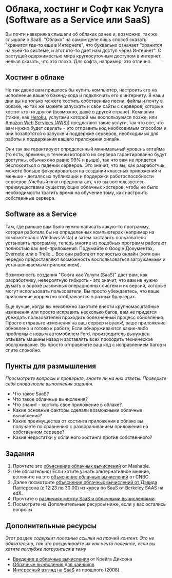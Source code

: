 # Облака, хостинг и Софт как Услуга (Software as a Service или SaaS)
<!-- *Estimated Time: 1 hr* -->

Вы почти наверняка слышали об облаках ранее и, возможно, так же слышали о SaaS. "Облако" на самом деле лишь способ сказать "хранится где-то еще в Интернете", что буквально означает "хранится на чьей-то системе, и этот кто-то дает нам доступ через Интернет". С растущей одержимостью мира круглосуточным доступом в интернет, нельзя сказать, что это плохо. Для софта, например, это отлично.

## Хостинг в облаке

Не так давно вам пришлось бы купить компьютер, настроить его на исполнение вашего бэкенд-кода и подключить его к интернету. В наши дни вы не только можете хостить собственные песни, файлы и почту в облаке, но так же можете запускать и свои сайты с серверов, которые хостит кто-то другой (возможно, даже в другой стране). Компании (такие, как [Heroku](http://www.heroku.com), услугами которой мы воспользуемся позже, или [Amazon Web Services (AWS)](http://aws.amazon.com/)) предлагают такие услуги, так что все, что вам нужно будет сделать - это отправить код необходимым способом и они позаботятся о запуске и поддержке серверов, необходимых для работы и поддержания вашего приложения онлайн.

Они так же гарантируют определенный минимальный уровень аптайма (то есть, времени, в течении которого их сервера гарантированно будут доступны, обычно оно равно 99% и выше), так что вам не придется беспокоиться о падении серверов. Это значит, что вы, как разработчик, можете больше фокусироваться на создании классных приложений и меньше - деталях их публикации и поддержки работоспособности серверов. Учебный план предполагает, что вы воспользуетесь преимуществами существующих облачных хостеров, чтобы не было необходимости тратить время на обучение тому, как настроить собственные сервера.

## Software as a Service

Там, где раньше вам было нужно написать какую-то программу, которая работала бы на определенных компьютерах (например на компьютерах с Windows Vista) и затем заставить пользователя установить программу, теперь многие из подобных программ работают полностью как веб-приложения. Подумайте о Google Документах, Evernote или о Trello... Все они работают полностью онлайн (хотя они нередко предоставляют возможность воспользоваться загружаемым и устанавливаемым приложением).

Возможность создания "Софта как Услуги (SaaS)" дает вам, как разработчику, невероятную гибкость - это значит, что вам не нужно думать о ворохе различных операционных систем и их версий, которые могут использовать пользователи. Вы просто убеждаетесь, что ваше приложение корректно отображается в разных браузерах.

Еще лучше, когда вы неизбежно захотите внести крупномасштабные изменения или просто исправить несколько багов, вам не придется убеждать пользователей проходить болезненный процесс обновления. Просто отправьте изменения на ваш сервер и вуаля!, ваше приложение обновлено и готово к работе; Если обнаруживаются какие-либо проблемы с новым автомобилем Ford, производитель вынужден отзывать машины назад и заставлять всех проходить техническое обслуживание. Вы просто отправляете ваш код с исправлением багов и спите спокойно.

## Пункты для размышления

*Просмотрите вопросы и проверьте, знаете ли на них ответы. Проверьте себя снова после выполнения задания.*

* Что такое SaaS?
* Что такое облачные вычисления?
* Что значит - хостить свое приложение в облаке?
* Какие основные факторы сделали возможными облачные вычисления?
* Какие преимущества от хостинга приложения в облаке вы получаете по сравнению с разворачиванием приложения на собственном сервере?
* Какие недостатки у облачного хостинга против собственного?

## Задания

1. Прочтите это [объяснение облачных вычислений](http://mashable.com/2013/08/26/what-is-the-cloud/) от Mashable.
2. (Не обязательно) Если хотите узнать альтернативное мнение, взгляните на это [объяснение облачных вычислений](http://www.cnbc.com/id/43077233) от CNBC.
3. Далее посмотрите [объяснение облачных вычислений от Дэвида Паттерсона (с 12:23 по 30:00)](https://www.youtube.com/watch?v=SeBAj4P2FWA&list=PLjbL0BCR04Q3uDPD3GVZJqV3UnJkOic-o) из курса по SaaS от Berkeley SAAS на edX.
1. Прочтите о [различиях между SaaS и облачными вычислениями](http://www.itworld.com/article/2758057/enterprise-software/back-to-basics--the-difference-between-saas-and-cloud-computing.html).
2. Посмотрите на Дополнительные ресурсы ниже, если у вас остались вопросы

## Дополнительные ресурсы

*Этот раздел содержит полезные ссылки на прочий контент. Это не обязательно, так что расценивайте их как нечто полезное, если вы хотите поглубже погрузиться в тему*


* [Введение в облачные вычисления](http://www.dummies.com/how-to/content/what-is-cloud-computing.html) от Крейга Диксона
* [Облачные вычисления для чайников](http://www.dummies.com/how-to/content/what-is-cloud-computing.html)
* [Интересный взгляд на SaaS](http://www.itworld.com/article/2780751/software-as-a-service/what-to-ask-before-saying-yes-to-saas--cloud-computing.html) из прошлого (2008).
